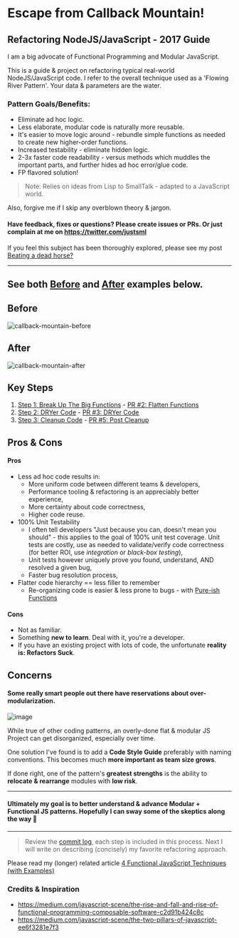 # Escape from Callback Mountain!

## Refactoring NodeJS/JavaScript - 2017 Guide

I am a big advocate of Functional Programming and Modular JavaScript.

This is a guide & project on refactoring typical real-world NodeJS/JavaScript code. I refer to the overall technique used as a 'Flowing River Pattern'. Your data & parameters are the water.

### Pattern Goals/Benefits:

* Eliminate ad hoc logic.
* Less elaborate, modular code is naturally more reusable.
* It's easier to move logic around - rebundle simple functions as needed to create new higher-order functions.
* Increased testability - eliminate hidden logic.
* 2-3x faster code readability - versus methods which muddles the important parts, and further hides ad hoc error/glue code.
* FP flavored solution!

> Note: Relies on ideas from Lisp to SmallTalk - adapted to a JavaScript world.

Also, forgive me if I skip any overblown theory & jargon. 

#### Have feedback, fixes or questions? Please create issues or PRs. Or just complain at me on https://twitter.com/justsml

If you feel this subject has been thoroughly explored, please see my post [Beating a dead horse?](https://github.com/justsml/escape-from-callback-mountain/wiki/Beating-a-dead-horse%3F)

----------

## See both [Before](#before) and [After](#after) examples below.

## Before

![callback-mountain-before](https://cloud.githubusercontent.com/assets/397632/25775652/5e49b444-3267-11e7-937c-8b786da9314a.png)

## After

![callback-mountain-after](https://cloud.githubusercontent.com/assets/397632/25775651/5e499aae-3267-11e7-8f08-2150730189b4.png)

## Key Steps

1. [Step 1: Break Up The Big Functions](https://github.com/justsml/escape-from-callback-mountain/wiki/Step-1:-Break-Up-The-Big-Functions) - [PR #2: Flatten Functions](https://github.com/justsml/escape-from-callback-mountain/pull/2/files?diff=unified)
1. [Step 2: DRYer Code](https://github.com/justsml/escape-from-callback-mountain/wiki/Step-2:-DRYer-Code) - [PR #3: DRYer Code](https://github.com/justsml/escape-from-callback-mountain/pull/3/files?diff=unified)
1. [Step 3: Cleanup Code](https://github.com/justsml/escape-from-callback-mountain/wiki/Step-3:-Post-Cleanup) - [PR #5: Post Cleanup](https://github.com/justsml/escape-from-callback-mountain/pull/5/files?diff=unified)


## Pros & Cons

#### Pros

* Less ad hoc code results in:
  * More uniform code between different teams & developers,
  * Performance tooling & refactoring is an appreciably better experience,
  * More certainty about code correctness,
  * Higher code reuse.
* 100% Unit Testability
  * I often tell developers "Just because you can, doesn't mean you should" - this applies to the goal of 100% unit test coverage. Unit tests are costly, use as needed to validate/verify code correctness (for better ROI, use _integration_ or _black-box testing_),
  * Unit tests however uniquely prove you found, understand, AND resolved a given bug,
  * Faster bug resolution process,
* Flatter code hierarchy == less filler to remember
  * Re-organizing code is easier & less prone to bugs - with [Pure-ish Functions](https://en.wikipedia.org/wiki/Pure_function)


#### Cons

* Not as familiar.
* Something **new to learn**. Deal with it, you're a developer.
* If you have an existing project with lots of code, the unfortunate **reality is: Refactors Suck**.

## Concerns

#### Some really smart people out there have reservations about over-modularization.
![image](https://cloud.githubusercontent.com/assets/397632/25776158/12d0be56-3274-11e7-87c9-7dee8a5e4b09.png)

While true of other coding patterns, an overly-done flat & modular JS Project can get disorganized, especially over time. 

One solution I've found is to add a **Code Style Guide** preferably with naming conventions.
This becomes much **more important as team size grows**.

If done right, one of the pattern's **greatest strengths** is the ability to **relocate & rearrange** modules with **low risk**.

----------

#### Ultimately my goal is to better understand & advance Modular + Functional JS patterns. Hopefully I can sway some of the skeptics along the way :crossed_fingers:

-----------

> Review the [commit log](https://github.com/justsml/escape-from-callback-mountain/commits/master), each step is included in this process. Next I will write on describing (concisely) my favorite refactoring approach.

Please read my (longer) related article [4 Functional JavaScript Techniques (with Examples)](https://github.com/justsml/blog/blob/master/_posts/functional-javascript-with-composition.md)


### Credits & Inspiration
- https://medium.com/javascript-scene/the-rise-and-fall-and-rise-of-functional-programming-composable-software-c2d91b424c8c
- https://medium.com/javascript-scene/the-two-pillars-of-javascript-ee6f3281e7f3



